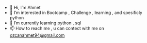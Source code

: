 - 👋 Hi, I’m Ahmet
- 👀 I’m interested in Bootcamp , Challenge , learning , and spesificly python
- 🌱 I’m currently learning python , sql
- 📫 How to reach me , u can contect with me on ozcanahmet94@gmail.com

<!---
aozcann/aozcann is a ✨ special ✨ repository because its `README.md` (this file) appears on your GitHub profile.
You can click the Preview link to take a look at your changes.
--->
